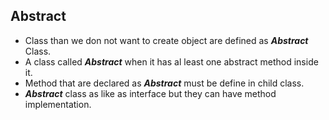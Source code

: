 ## Abstract
- Class than we don not want to create object are defined as  ***Abstract*** Class.
- A class called ***Abstract*** when it has al least one abstract method inside it.
- Method that are declared as ***Abstract*** must be define in child class.
- ***Abstract*** class as like as interface but they can have method implementation.